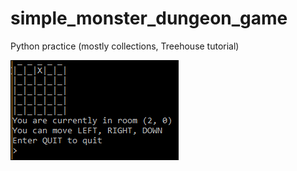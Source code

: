 # simple_monster_dungeon_game
Python practice (mostly collections, Treehouse tutorial)

![](python_game.PNG "Screenshot")



